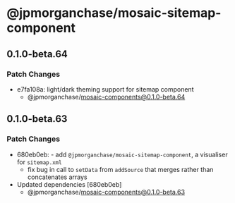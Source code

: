# @jpmorganchase/mosaic-sitemap-component

## 0.1.0-beta.64

### Patch Changes

- e7fa108a: light/dark theming support for sitemap component
  - @jpmorganchase/mosaic-components@0.1.0-beta.64

## 0.1.0-beta.63

### Patch Changes

- 680eb0eb: - add `@jpmorganchase/mosaic-sitemap-component`, a visualiser for `sitemap.xml`
  - fix bug in call to `setData` from `addSource` that merges rather than concatenates arrays
- Updated dependencies [680eb0eb]
  - @jpmorganchase/mosaic-components@0.1.0-beta.63
